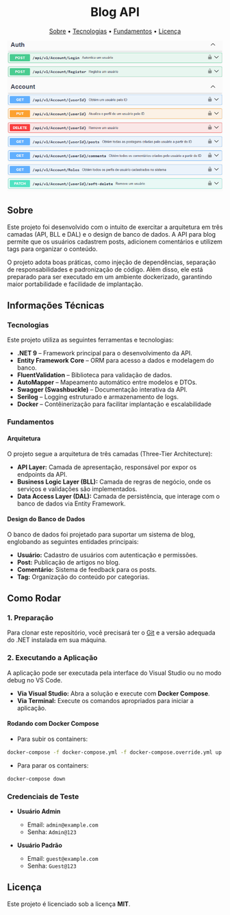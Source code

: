 <h1 align="center">
  <br>
  <b>Blog API</b>
  <br>
</h1>

<p align="center">
  <a href="#sobre">Sobre</a> •
  <a href="#tecnologias">Tecnologias</a> •
  <a href="#fundamentos">Fundamentos</a> •
  <a href="#licença">Licença</a>
</p>

<div align="center">
  <img alt="Cover" src="about/Cover.png">
</div>

## Sobre

Este projeto foi desenvolvido com o intuito de exercitar a arquitetura em três camadas (API, BLL e DAL) e o design de banco de dados. A API para blog permite que os usuários cadastrem posts, adicionem comentários e utilizem tags para organizar o conteúdo.

O projeto adota boas práticas, como injeção de dependências, separação de responsabilidades e padronização de código. Além disso, ele está preparado para ser executado em um ambiente dockerizado, garantindo maior portabilidade e facilidade de implantação.

## Informações Técnicas

### Tecnologias

Este projeto utiliza as seguintes ferramentas e tecnologias:

- **.NET 9** – Framework principal para o desenvolvimento da API.
- **Entity Framework Core** – ORM para acesso a dados e modelagem do banco.
- **FluentValidation** – Biblioteca para validação de dados.
- **AutoMapper** – Mapeamento automático entre modelos e DTOs.
- **Swagger (Swashbuckle)** – Documentação interativa da API.
- **Serilog** – Logging estruturado e armazenamento de logs.
- **Docker** – Contêinerização para facilitar implantação e escalabilidade

### Fundamentos

#### Arquitetura

O projeto segue a arquitetura de três camadas (Three-Tier Architecture):

- **API Layer:** Camada de apresentação, responsável por expor os endpoints da API.
- **Business Logic Layer (BLL):** Camada de regras de negócio, onde os serviços e validações são implementados.
- **Data Access Layer (DAL):** Camada de persistência, que interage com o banco de dados via Entity Framework.

#### Design do Banco de Dados

O banco de dados foi projetado para suportar um sistema de blog, englobando as seguintes entidades principais:

- **Usuário:** Cadastro de usuários com autenticação e permissões.
- **Post:** Publicação de artigos no blog.
- **Comentário:** Sistema de feedback para os posts.
- **Tag:** Organização do conteúdo por categorias.

## Como Rodar

### 1. Preparação

Para clonar este repositório, você precisará ter o [Git](https://git-scm.com) e a versão adequada do .NET instalada em sua máquina.


### 2. **Executando a Aplicação**  

A aplicação pode ser executada pela interface do Visual Studio ou no modo debug no VS Code.  

- **Via Visual Studio:** Abra a solução e execute com **Docker Compose**.  
- **Via Terminal:** Execute os comandos apropriados para iniciar a aplicação.  

#### **Rodando com Docker Compose**  

- Para subir os containers:  

```sh
docker-compose -f docker-compose.yml -f docker-compose.override.yml up -d
```

- Para parar os containers:  

```sh
docker-compose down
```

### **Credenciais de Teste**  

- **Usuário Admin**  
  - Email: `admin@example.com`  
  - Senha: `Admin@123`  

- **Usuário Padrão**  
  - Email: `guest@example.com`  
  - Senha: `Guest@123`  

## Licença  

Este projeto é licenciado sob a licença **MIT**.
